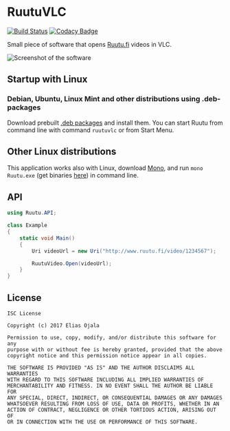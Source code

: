 # RuutuVLC

[![Build Status](https://travis-ci.org/theel0ja/Ruutu.svg?branch=master)](https://travis-ci.org/theel0ja/Ruutu)
[![Codacy Badge](https://api.codacy.com/project/badge/Grade/332e8f07edc24522babd5883c20c845d)](https://www.codacy.com/app/theel0ja/Ruutu?utm_source=github.com&amp;utm_medium=referral&amp;utm_content=theel0ja/Ruutu&amp;utm_campaign=Badge_Grade)

Small piece of software that opens [Ruutu.fi](http://www.ruutu.fi/) videos in VLC.

![Screenshot of the software](Screenshot.gif)

## Startup with Linux
### Debian, Ubuntu, Linux Mint and other distributions using .deb-packages
Download prebuilt [.deb packages](https://github.com/theel0ja/Ruutu/releases) and install them. You can start Ruutu from command line with command `ruutuvlc` or from Start Menu.

## Other Linux distributions
This application works also with Linux, download [Mono](http://www.mono-project.com/), and run `mono Ruutu.exe` (get binaries [here](https://github.com/theel0ja/Ruutu/releases)) in command line.

## API
```csharp
using Ruutu.API;

class Example
{
	static void Main()
	{
		Uri videoUrl = new Uri("http://www.ruutu.fi/video/1234567");

		RuutuVideo.Open(videoUrl);
	}
}
```

## License

```
ISC License

Copyright (c) 2017 Elias Ojala

Permission to use, copy, modify, and/or distribute this software for any
purpose with or without fee is hereby granted, provided that the above
copyright notice and this permission notice appear in all copies.

THE SOFTWARE IS PROVIDED "AS IS" AND THE AUTHOR DISCLAIMS ALL WARRANTIES
WITH REGARD TO THIS SOFTWARE INCLUDING ALL IMPLIED WARRANTIES OF
MERCHANTABILITY AND FITNESS. IN NO EVENT SHALL THE AUTHOR BE LIABLE FOR
ANY SPECIAL, DIRECT, INDIRECT, OR CONSEQUENTIAL DAMAGES OR ANY DAMAGES
WHATSOEVER RESULTING FROM LOSS OF USE, DATA OR PROFITS, WHETHER IN AN
ACTION OF CONTRACT, NEGLIGENCE OR OTHER TORTIOUS ACTION, ARISING OUT OF
OR IN CONNECTION WITH THE USE OR PERFORMANCE OF THIS SOFTWARE.
```
